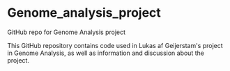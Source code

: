 # Genome_analysis_project
GitHub repo for Genome Analysis project

This GitHub repository contains code used in Lukas af Geijerstam's project in Genome Analysis, as well as information and discussion about the project.  
